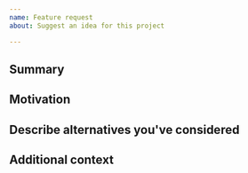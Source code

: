 ```yaml
---
name: Feature request
about: Suggest an idea for this project

---
```


## Summary

<!-- One paragraph explanation of the feature. -->

## Motivation

<!-- Why are we doing this? What use cases does it support? What is the expected outcome? -->

## Describe alternatives you've considered

<!-- A clear and concise description of the alternative solutions you've considered.  -->

## Additional context

<!-- Add any other context or screenshots about the feature request here. -->
